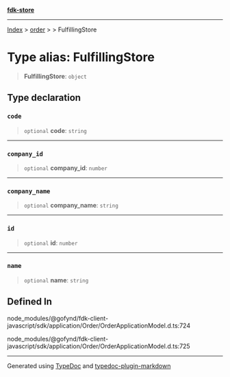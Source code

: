 [**fdk-store**](../../../README.md)
***

[Index](../../../API.md) > [order](../../README.md) > [<internal>](../README.md) > FulfillingStore

# Type alias: FulfillingStore

> **FulfillingStore**: `object`

## Type declaration

### `code`

> `optional` **code**: `string`

***

### `company_id`

> `optional` **company\_id**: `number`

***

### `company_name`

> `optional` **company\_name**: `string`

***

### `id`

> `optional` **id**: `number`

***

### `name`

> `optional` **name**: `string`

## Defined In

node\_modules/@gofynd/fdk-client-javascript/sdk/application/Order/OrderApplicationModel.d.ts:724

node\_modules/@gofynd/fdk-client-javascript/sdk/application/Order/OrderApplicationModel.d.ts:725

***
Generated using [TypeDoc](https://typedoc.org/) and [typedoc-plugin-markdown](https://www.npmjs.com/package/typedoc-plugin-markdown)
